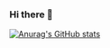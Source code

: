 ### Hi there 👋

[![Anurag's GitHub stats](https://github-readme-stats.vercel.app/api?username=Capamara)](https://github.com/anuraghazra/github-readme-stats)

<!--
**Capamara/Capamara** is a ✨ _special_ ✨ repository because its `README.md` (this file) appears on your GitHub profile.

Here are some ideas to get you started:

- 🔭 I’m currently working on ...
- 🌱 I’m currently learning ...
- 👯 I’m looking to collaborate on ...
- 🤔 I’m looking for help with ...
- 💬 Ask me about ...
- 📫 How to reach me: ...
- 😄 Pronouns: ...
- ⚡ Fun fact: ...
-->

